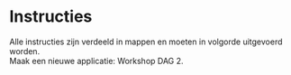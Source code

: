 # Instructies
Alle instructies zijn verdeeld in mappen en moeten in volgorde uitgevoerd worden.</br>
Maak een nieuwe applicatie: <Naam> Workshop DAG 2. </br>


